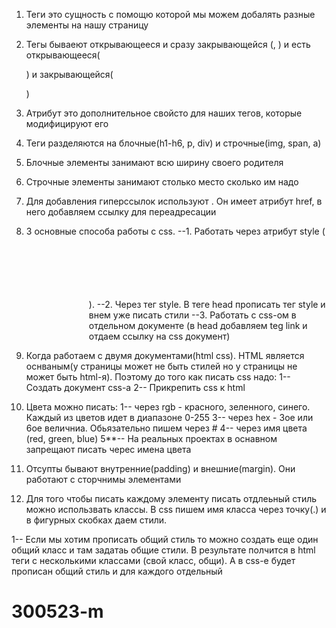 1. Теги это сущность с помощю которой мы можем добалять разные элементы на нашу страницу
2. Тегы бываеют открывающееся и сразу закрывающейся (<!DOCTYPE html>, <meta charset="UTF-8" />)
   и есть открывающееся(<p>) и закрывающейся(</p>)
3. Атрибут это дополнительное свойсто для наших тегов, которые модифицируют его
4. Теги разделяются на блочные(h1-h6, p, div) и строчные(img, span, a)
5. Блочные элементы занимают всю ширину своего родителя
6. Строчные элементы занимают столько место сколько им надо
7. Для добавления гиперссылок используют <a>. Он имеет атрибут href, в него добавляем ссылку для переадресации
8. 3 основные способа работы с css.
   --1. Работать через атрибут style ( <div style="margin-left: 100px; margin-top: 100px">).
   --2. Через тег style. В теге head прописать тег style и внем уже писать стили
   --3. Работать с css-ом в отдельном документе (в head добавляем teg link и отдаем ссылку на css документ)
9. Когда работаем с двумя документами(html css). HTML является оснваным(у страницы может не быть стилей но у страницы не может быть html-я). Поэтому до того как писать css надо:
   1-- Создать документ css-a
   2-- Прикрепить css к html

10. Цвета можно писать:
    1-- через rgb - красного, зеленного, синего. Каждый из цветов идет в диапазоне 0-255
    3-- через hex - 3ое или 6ое величниа. Обьязательно пишем через #
    4-- через имя цвета (red, green, blue)
    5\*\*-- На реальных проектах в оснавном запрещают писать черес имена цвета

11. Отсупты бывают внутренние(padding) и внешние(margin). Они работают с сторчнимы элементами

12. Для того чтобы писать каждому элементу писать отдлеьный стиль можно использвать классы. В css пишем имя класса через точку(.) и в фигурных скобках даем стили.

1-- Если мы хотим прописать общий стиль то можно создать еще один общий класс и там задатаь общие стили. В результате полчится в html теги с несколькими классами (свой класс, общи). А в css-е будет прописан общий стиль и для каждого отдельный
# 300523-m
